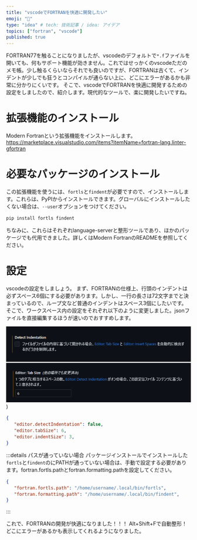 ```yaml
---
title: "vscodeでFORTRANを快適に開発したい"
emoji: "🌝"
type: "idea" # tech: 技術記事 / idea: アイデア
topics: ["fortran", "vscode"]
published: true
---
```


FORTRAN77を触ることになりましたが、vscodeのデフォルトで`*.f`ファイルを開いても、何もサポート機能が効きません。これではせっかくのvscodeただのメモ帳。少し触るくらいならそれでも良いのですが、FORTRANは古くて、インデントが少しでも狂うとコンパイルが通らない上に、どこにエラーがあるかも非常に分かりにくいです。
そこで、vscodeでFORTRANを快適に開発するための設定をしましたので、紹介します。現代的なツールで、楽に開発したいですね。

# 拡張機能のインストール

Modern Fortranという拡張機能をインストールします。
https://marketplace.visualstudio.com/items?itemName=fortran-lang.linter-gfortran

# 必要なパッケージのインストール

この拡張機能を使うには、`fortls`と`findent`が必要ですので、インストールします。これらは、PyPIからインストールできます。グローバルにインストールしたくない場合は、`--user`オプションをつけてください。

```bash
pip install fortls findent
```

ちなみに、これらはそれぞれlanguage-serverと整形ツールであり、ほかのパッケージでも代用できました。詳しくはModern FortranのREADMEを参照してください。

# 設定

vscodeの設定をしましょう。
まず、FORTRANの仕様上、行頭のインデントは必ずスペース6個にする必要があります。しかし、一行の長さは72文字までと決まっているので、ループ文など普通のインデントはスペース3個にしたいです。
そこで、ワークスペース内の設定をそれぞれ以下のように変更しました。jsonファイルを直接編集するほうが速いのでおすすめします。

![detect indent](/images/fortran-vscode/settings-detect.png)  
![tab size](/images/fortran-vscode/settings-tabsize.png))  


```json:.vscode/settings.json
{
   "editor.detectIndentation": false,
   "editor.tabSize": 6,
   "editor.indentSize": 3,
}
```

:::details パスが通っていない場合
パッケージインストールでインストールした`fortls`と`findent`のにPATHが通っていない場合は、手動で設定する必要があります。fortran.fortls.pathとfortran.formatting.pathを設定してください。

```json:.vscode/settings.json
{
   "fortran.fortls.path": "/home/username/.local/bin/fortls",
   "fortran.formatting.path": "/home/username/.local/bin/findent",
}
```
:::

これで、FORTRANの開発が快適になりました！！！
Alt+Shift+Fで自動整形！
どこにエラーがあるかも表示してくれるようになりました。